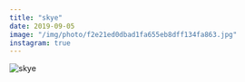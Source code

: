 ```yaml
---
title: "skye"
date: 2019-09-05
image: "/img/photo/f2e21ed0dbad1fa655eb8dff134fa863.jpg"
instagram: true
---
```


![skye](/img/photo/f2e21ed0dbad1fa655eb8dff134fa863.jpg)
